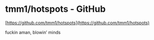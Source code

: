 <!--
id: 5609182024
link: http://tumblr.atmos.org/post/5609182024/tmm1-hotspots-github
slug: tmm1-hotspots-github
date: Wed May 18 2011 09:33:30 GMT-0700 (PDT)
publish: 2011-05-018
tags: 
title: tmm1/hotspots - GitHub
-->


tmm1/hotspots - GitHub
======================

[https://github.com/tmm1/hotspots](https://github.com/tmm1/hotspots)

fuckin aman, blowin’ minds

